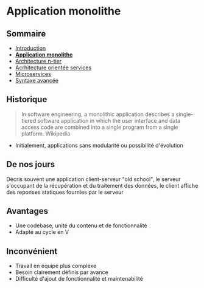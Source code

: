 # Application monolithe

<!-- .slide: class="page-title" -->


## Sommaire

<!-- .slide: class="toc" -->

 - [Introduction](#/0)
 - **[Application monolithe](#/1)**
 - [Architecture n-tier](#/2)
 - [Acrhitecture orientée services](#/3)
 - [Microservices](#/4)
 - [Syntaxe avancée](#/5)


## Historique

 > In software engineering, a monolithic application describes a single-tiered software application in which the user interface and data access code are combined into a single program from a single platform. Wikipedia

 - Initialement, applications sans modularité ou possibilité d'évolution



## De nos jours

 Décris souvent une application client-serveur "old school", le serveur s'occupant de la récupération et du traitement des données, le client affiche des reponses statiques fournies par le serveur



## Avantages

 - Une codebase, unité du contenu et de fonctionnalité
 - Adapté au cycle en V



## Inconvénient

 - Travail en équipe plus complexe
 - Besoin clairement définis par avance
 - Difficulté d'ajout de fonctionnalité et maintenabilité
